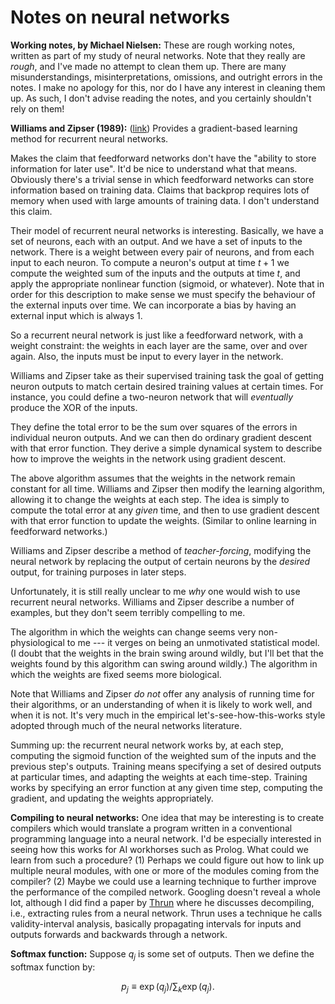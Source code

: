 # Notes on neural networks

**Working notes, by Michael Nielsen:** These are rough working notes,
written as part of my study of neural networks.  Note that they really
are _rough_, and I've made no attempt to clean them up.  There are
many misunderstandings, misinterpretations, omissions, and outright
errors in the notes.  I make no apology for this, nor do I have any
interest in cleaning them up. As such, I don't advise reading the
notes, and you certainly shouldn't rely on them!

**Williams and Zipser (1989):**
  ([link](http://scholar.google.ca/scholar?cluster=1352799553544912946&hl=en&as_sdt=0,5))
  Provides a gradient-based learning method for recurrent neural
  networks.  
  
  Makes the claim that feedforward networks don't have the "ability to
  store information for later use".  It'd be nice to understand what
  that means.  Obviously there's a trivial sense in which feedforward
  networks can store information based on training data.  Claims that
  backprop requires lots of memory when used with large amounts of
  training data.  I don't understand this claim.
  
  Their model of recurrent neural networks is interesting.  Basically,
  we have a set of neurons, each with an output.  And we have a set of
  inputs to the network.  There is a weight between every pair of
  neurons, and from each input to each neuron.  To compute a neuron's
  output at time $t+1$ we compute the weighted sum of the inputs and
  the outputs at time $t$, and apply the appropriate nonlinear
  function (sigmoid, or whatever).  Note that in order for this
  description to make sense we must specify the behaviour of the
  external inputs over time.  We can incorporate a bias by having an
  external input which is always $1$.
  
  So a recurrent neural network is just like a feedforward network,
  with a weight constraint: the weights in each layer are the same,
  over and over again.  Also, the inputs must be input to every layer
  in the network.
  
  Williams and Zipser take as their supervised training task the goal
  of getting neuron outputs to match certain desired training values
  at certain times.  For instance, you could define a two-neuron
  network that will _eventually_ produce the XOR of the inputs.
  
  They define the total error to be the sum over squares of the errors
  in individual neuron outputs.  And we can then do ordinary gradient
  descent with that error function.  They derive a simple dynamical
  system to describe how to improve the weights in the network using
  gradient descent.

  The above algorithm assumes that the weights in the network remain
  constant for all time.  Williams and Zipser then modify the learning
  algorithm, allowing it to change the weights at each step.  The idea
  is simply to compute the total error at any _given_ time, and then
  to use gradient descent with that error function to update the
  weights.  (Similar to online learning in feedforward networks.)
  
  Williams and Zipser describe a method of _teacher-forcing_,
  modifying the neural network by replacing the output of certain
  neurons by the _desired_ output, for training purposes in later
  steps.
  
  Unfortunately, it is still really unclear to me _why_ one would wish
  to use recurrent neural networks.  Williams and Zipser describe a
  number of examples, but they don't seem terribly compelling to me.
  
  The algorithm in which the weights can change seems very
  non-physiological to me --- it verges on being an unmotivated
  statistical model.  (I doubt that the weights in the brain swing
  around wildly, but I'll bet that the weights found by this algorithm
  can swing around wildly.)  The algorithm in which the weights are
  fixed seems more biological.
  
  Note that Williams and Zipser _do not_ offer any analysis of running
  time for their algorithms, or an understanding of when it is likely
  to work well, and when it is not.  It's very much in the empirical
  let's-see-how-this-works style adopted through much of the neural
  networks literature.
  
  Summing up: the recurrent neural network works by, at each step,
  computing the sigmoid function of the weighted sum of the inputs and
  the previous step's outputs.  Training means specifying a set of
  desired outputs at particular times, and adapting the weights at
  each time-step.  Training works by specifying an error function at
  any given time step, computing the gradient, and updating the
  weights appropriately.

**Compiling to neural networks:** One idea that may be interesting is
  to create compilers which would translate a program written in a
  conventional programming language into a neural network.  I'd be
  especially interested in seeing how this works for AI workhorses
  such as Prolog.  What could we learn from such a procedure?  (1)
  Perhaps we could figure out how to link up multiple neural modules,
  with one or more of the modules coming from the compiler? (2) Maybe
  we could use a learning technique to further improve the performance
  of the compiled network.  Googling doesn't reveal a whole lot,
  although I did find a paper by
  [Thrun](http://scholar.google.ca/scholar?cluster=10518384657895134615&hl=en&as_sdt=0,5)
  where he discusses decompiling, i.e., extracting rules from a neural
  network.  Thrun uses a technique he calls validity-interval
  analysis, basically propagating intervals for inputs and outputs
  forwards and backwards through a network.

**Softmax function:** Suppose $q_j$ is some set of outputs.  Then we
  define the softmax function by:
  
  $$p_j \equiv \exp(q_j)/\sum_k \exp(q_j).$$
  
  
